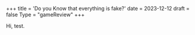 +++
title = 'Do you Know that everything is fake?'
date = 2023-12-12
draft = false
Type = "gameReview"
+++

Hi, test.